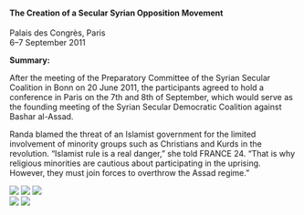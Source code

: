 <h4>The Creation of a Secular Syrian Opposition Movement</h4>

Palais des Congrès, Paris<br>
6–7 September 2011

<b>Summary:</b>	

After the meeting of the Preparatory Committee of the Syrian Secular Coalition in Bonn on 20 June 2011, the participants agreed to hold a conference in Paris on the 7th and 8th of September, which would serve as the founding meeting of the Syrian Secular Democratic Coalition against Bashar al-Assad.

Randa blamed the threat of an Islamist government for the limited involvement of minority groups such as Christians and Kurds in the revolution. “Islamist rule is a real danger,” she told FRANCE 24. “That is why religious minorities are cautious about participating in the uprising. However, they must join forces to overthrow the Assad regime.”

![](176.JPG)
![](177.JPG)
![](178.JPG)	
![](179.JPG)
![](181.JPG)
<p></p>


